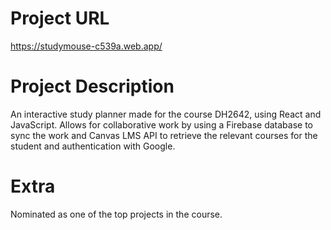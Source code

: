 # Project URL
https://studymouse-c539a.web.app/

# Project Description
An interactive study planner made for the course DH2642, using React and JavaScript. Allows for collaborative work by using a Firebase database to sync the work and Canvas LMS API to retrieve the relevant courses for the student and authentication with Google. 

# Extra
Nominated as one of the top projects in the course. 

